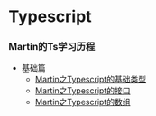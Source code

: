 # Typescript

### Martin的Ts学习历程

- 基础篇
  - [Martin之Typescript的基础类型](https://github.com/Gloomysunday28/martin-typescript-learn/tree/master/Typescript/base/DataType)
  - [Martin之Typescript的接口](https://github.com/Gloomysunday28/martin-typescript-learn/tree/master/Typescript/base/Interface)
  - [Martin之Typescript的数组](https://github.com/Gloomysunday28/martin-typescript-learn/tree/master/Typescript/base/Array)